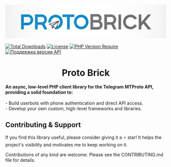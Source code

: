<p align="center">
    <img src="https://raw.githubusercontent.com/Proto-Brick/php-mtproto-client/master/.github/img/logo.jpg" alt="Proto Brick">
</p>

[![Total Downloads](https://poser.pugx.org/phpunit/phpunit/downloads)](https://packagist.org/packages/phpunit/phpunit/stats)
[![License](https://poser.pugx.org/phpmailer/phpmailer/license.svg)](https://packagist.org/packages/phpmailer/phpmailer)
[![PHP Version Require](http://poser.pugx.org/phpunit/phpunit/require/php)](https://packagist.org/packages/phpunit/phpunit)
<a href="https://core.telegram.org/layer/195"><img src="https://img.shields.io/badge/TG_API_Layer-195-8992bb.svg" alt="Поддержка версии API"></a>
<h1 align="center">Proto Brick</h1>
<p>
  <strong>An async, low-level PHP client library for the Telegram MTProto API, providing a solid foundation to:</strong><br><br>  
  - Build userbots with phone authentication and direct API access.<br>
  - Develop your own custom, high-level frameworks and libraries.
</p>

## Contributing & Support
If you find this library useful, please consider giving it a ⭐️ star! It helps the project's visibility and motivates me to keep working on it.

Contributions of any kind are welcome. Please see the CONTRIBUTING.md file for details.